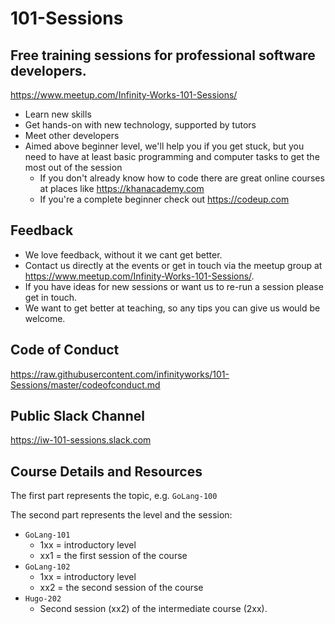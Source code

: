 # 101-Sessions

## Free training sessions for professional software developers.

https://www.meetup.com/Infinity-Works-101-Sessions/

* Learn new skills
* Get hands-on with new technology, supported by tutors
* Meet other developers
* Aimed above beginner level, we'll help you if you get stuck, but you need to have at least basic programming and computer tasks to get the most out of the session
  * If you don't already know how to code there are great online courses at places like https://khanacademy.com
  * If you're a complete beginner check out https://codeup.com

## Feedback

* We love feedback, without it we cant get better.
* Contact us directly at the events or get in touch via the meetup group at https://www.meetup.com/Infinity-Works-101-Sessions/.
* If you have ideas for new sessions or want us to re-run a session please get in touch.
* We want to get better at teaching, so any tips you can give us would be welcome.

## Code of Conduct

https://raw.githubusercontent.com/infinityworks/101-Sessions/master/codeofconduct.md

## Public Slack Channel

https://iw-101-sessions.slack.com

## Course Details and Resources

The first part represents the topic, e.g. `GoLang-100`

The second part represents the level and the session:

* `GoLang-101`
  * 1xx = introductory level
  * xx1 = the first session of the course
* `GoLang-102`
  * 1xx = introductory level
  * xx2 = the second session of the course
* `Hugo-202`
  * Second session (xx2) of the intermediate course (2xx).
